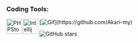 ### Coding Tools:
<img align="left" alt="PHPStorm" width="40px" src="https://resources.jetbrains.com/storage/products/company/brand/logos/PhpStorm_icon.png" />
<img align="left" alt="Intellij" width="40px" src="https://cdn.icon-icons.com/icons2/3053/PNG/512/intellij_macos_bigsur_icon_190061.png" />


[![Gif](https://readme-typing-svg.herokuapp.com/?color=%2300FFE2E&center=true&vCenter=true&lines=My+nickname+is+Akari+i+programming;PocketMine-MP+and+Nukkit.)](https://github.com/Akari-my)


![GitHub stars](https://img.shields.io/github/stars/Akari-my?logo=github&style=social)

